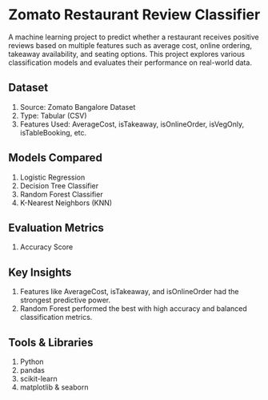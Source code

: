 # Zomato Restaurant Review Classifier 

A machine learning project to predict whether a restaurant receives positive reviews based on multiple features such as average cost, online ordering, takeaway availability, and seating options. This project explores various classification models and evaluates their performance on real-world data.

## Dataset

1. Source: Zomato Bangalore Dataset
2. Type: Tabular (CSV)
3. Features Used: AverageCost, isTakeaway, isOnlineOrder, isVegOnly, isTableBooking, etc.

## Models Compared

1. Logistic Regression
2. Decision Tree Classifier
3. Random Forest Classifier
4. K-Nearest Neighbors (KNN)

## Evaluation Metrics 
1. Accuracy Score

## Key Insights

1. Features like AverageCost, isTakeaway, and isOnlineOrder had the strongest predictive power.
2. Random Forest performed the best with high accuracy and balanced classification metrics.

## Tools & Libraries

1. Python
2. pandas
3. scikit-learn
4. matplotlib & seaborn
